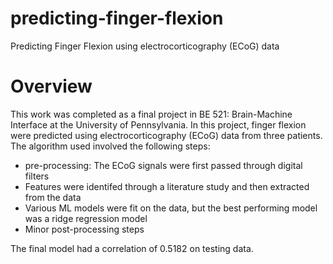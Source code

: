# predicting-finger-flexion
Predicting Finger Flexion using electrocorticography (ECoG) data

# Overview
This work was completed as a final project in BE 521: Brain-Machine Interface at the University of Pennsylvania. In this project, finger flexion were predicted using electrocorticography (ECoG) data from three patients. The algorithm used involved the following steps:

- pre-processing: The ECoG signals were first passed through digital filters
- Features were identifed through a literature study and then extracted from the data
- Various ML models were fit on the data, but the best performing model was a ridge regression model
- Minor post-processing steps

The final model had a correlation of 0.5182 on testing data. 